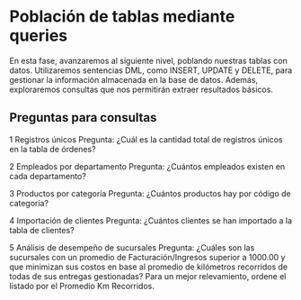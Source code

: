# Población de tablas mediante queries

En esta fase, avanzaremos al siguiente nivel, poblando nuestras tablas con datos. Utilizaremos sentencias DML, como INSERT, UPDATE y DELETE, para gestionar la información almacenada en la base de datos. Además, exploraremos consultas que nos permitirán extraer resultados básicos.

## Preguntas para consultas

1 Registros únicos
Pregunta: ¿Cuál es la cantidad total de registros únicos en la tabla de órdenes?

2 Empleados por departamento
Pregunta: ¿Cuántos empleados existen en cada departamento?

3 Productos por categoría
Pregunta: ¿Cuántos productos hay por código de categoría?

4 Importación de clientes
Pregunta: ¿Cuántos clientes se han importado a la tabla de clientes?

5 Análisis de desempeño de sucursales
Pregunta: ¿Cuáles son las sucursales con un promedio de Facturación/Ingresos superior a 1000.00 y que minimizan sus costos en base al promedio de kilómetros recorridos de todas de sus entregas gestionadas? Para un mejor relevamiento, ordene el listado por el Promedio Km Recorridos.
